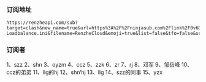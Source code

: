 ### 订阅地址

```
https://renzheapi.com/sub?target=clash&new_name=true&url=https%3A%2F%2Fninjasub.com%2Flink%2F0v6DfSyqrDrtqFLh%3Fsub%3D1&insert=false&config=https%3A%2F%2Fcdn.jsdelivr.net%2Fgh%2FSereneWindCoding%2FRules%40main%2FRenzheCloud-Loadbalance.ini&filename=RenzheCloud&emoji=true&list=false&tfo=false&scv=false&fdn=false&sort=false

```

### 订阅者

1、szz
2、shn
3、oyzm
4、ccz
5、zzk
6、zr
7、rj
8、邓军
9、邹岳峰
10、ccz的弟弟
11、llg的hj
12、shn‘hj
13、llg
14、szz的同事
15、yzx